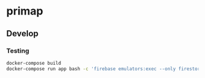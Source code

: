 # primap

## Develop
### Testing
```bash
docker-compose build
docker-compose run app bash -c 'firebase emulators:exec --only firestore "make test"'
```
